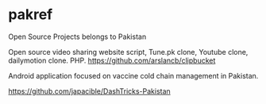 # pakref
Open Source Projects belongs to Pakistan

Open source video sharing website script, Tune.pk clone, Youtube clone, dailymotion clone. PHP.
https://github.com/arslancb/clipbucket

Android application focused on vaccine cold chain management in Pakistan.

https://github.com/japacible/DashTricks-Pakistan
